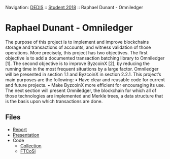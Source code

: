 Navigation: [DEDIS](https://github.com/dedis/doc) ::
[Student 2018](../README.md) ::
Raphael Dunant - Omniledger

# Raphael Dunant - Omniledger

The purpose of this project is to implement and improve blockchains storage and transactions of accounts, and witness validation of those operations. More precisely, this project has two objectives. The first objective is to add a documented transaction batching library to Omniledger [1]. The second objective is to improve ByzcoinX [2], by reducing the running time in the most frequent situations by a large factor. Omniledger will be presented in section 1.1 and ByzcoinX in section 2.2.1.
This project’s main purposes are the following:
• Have clear and reusable code for current and future projects.
• Make ByzcoinX more efficient for encouraging its use.
The next section will present Omniledger, the blockchain for which all of those technologies are implemented and Merkle trees, a data structure that is the basis upon which transactions are done.

## Files

- [Report](report-2018_1-raphael_dunant-omniledger.pdf)
- [Presentation](presentation-2018_1-raphael_dunant-omniledger.pdf)
- Code
  - [Collection](../omniledger1/code/omniledger/collection)
  - [FTCoSi](https://github.com/dedis/cothority/tree/master/ftcosi)
